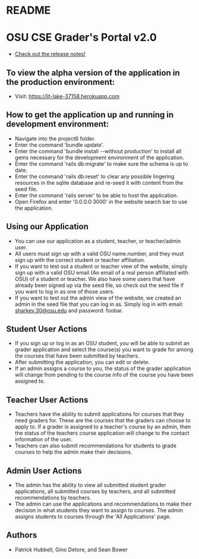 # README

# OSU CSE Grader's Portal v2.0

* [Check out the release notes!](./RELEASE-NOTES.md)

## To view the alpha version of the application in the production environment:

* Visit: https://lit-lake-37158.herokuapp.com

## How to get the application up and running in development environment:

* Navigate into the project6 folder.
* Enter the command 'bundle update'.
* Enter the command 'bundle install --without production' to install all gems necessary for the
  development environment of the application.
* Enter the command 'rails db:migrate' to make sure the schema is up to date.
* Enter the command 'rails db:reset' to clear any possible lingering resources in the sqlite database    and re-seed it with content from the seed file.
* Enter the command 'rails server' to be able to host the application.
* Open Firefox and enter '0.0.0.0:3000' in the website search bar to use the application.

## Using our Application

* You can use our application as a student, teacher, or teacher/admin user.
* All users must sign up with a valid OSU name.number, and they must sign up with the correct
  student or teacher affiliation.
* If you want to test out a student or teacher view of the website, simply sign up with a valid OSU      email (An email of a real person affiliated with OSU) of a student or teacher. We also have some       users that have already been signed up via the seed file, so check out the seed file if you want to    log in as one of those users.
* If you want to test out the admin view of the website, we created an admin in the seed file that
  you can log in as. Simply log in with email: sharkey.30@osu.edu and password: foobar.

## Student User Actions

* If you sign up or log in as an OSU student, you will be able to submit an grader application and
  select the course(s) you want to grade for among the courses that have been submitted by teachers.
* After submitting the application, you can edit or delete.
* If an admin assigns a course to you, the status of the grader application will change from
  pending to the course info of the course you have been assigned to.

## Teacher User Actions

* Teachers have the ability to submit applications for courses that they need graders for. These
  are the courses that the graders can choose to apply to. If a grader is assigned to a teacher's
  course by an admin, then the status of the teachers course application will change to the contact
  information of the user.
* Teachers can also submit recommendations for students to grade courses to help the admin make their
  decisions.

## Admin User Actions

* The admin has the ability to view all submitted student grader applications, all submitted courses
  by teachers, and all submitted recommendations by teachers.
* The admin can use the applications and recommendations to make their decision in what students they
  want to assign to courses. The admin assigns students to courses through the 'All Applications' page.

## Authors

* Patrick Hubbell, Gino Detore, and Sean Bower

